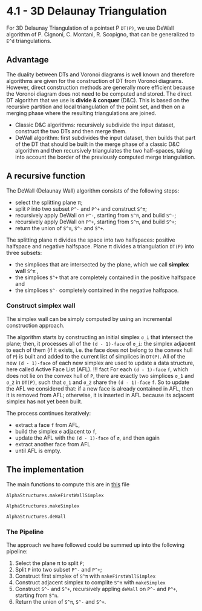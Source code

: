 # 4.1 - 3D Delaunay Triangulation

For 3D Delaunay Triangulation of a pointset P ``DT(P)``, we use DeWall algorithm of P. Cignoni, C. Montani, R. Scopigno, that can be generalized to ``E^d`` triangulations.

## Advantage

The duality between DTs and Voronoi diagrams is well known and therefore algorithms
are given for the construction of DT from Voronoi diagrams.
However, direct construction methods are generally more efficient because the Voronoi diagram does not need to be computed and stored. The direct DT algorithm that we use is **divide & conquer** (D&C).
This is based on the recursive partition and local triangulation of the point set, and then on a merging phase where the resulting triangulations are joined.
 - Classic D&C algorithms: recursively subdivide the input dataset, construct the two DTs and then merge them.
 - DeWall algorithm: first subdivides the input dataset, then builds that part of the DT that should be built in the merge phase of a classic D&C algorithm and then recursively triangulates the two half–spaces, taking into account the border of the previously computed merge triangulation.

## A recursive function

The DeWall (Delaunay Wall) algorithm consists of the following steps:
 - select the splitting plane π;
 - split ``P`` into two subset ``P^-`` and ``P^+`` and construct ``S^π``;
 - recursively apply DeWall on ``P^-``, starting from ``S^π``, and build ``S^-``;
 - recursively apply DeWall on ``P^+``, starting from ``S^π``, and build ``S^+``;
 - return the union of ``S^π``, ``S^-`` and ``S^+``.

 The splitting plane π divides the space into two halfspaces: positive halfspace and negative halfspace.
 Plane π divides a triangulation ``DT(P)`` into three subsets:
  - the simplices that are intersected by the plane, which we call **simplex wall** ``S^π`` ,
  - the simplices ``S^+`` that are completely contained in the positive halfspace and
  - the simplices ``S^-`` completely contained in the negative halfspace.

### Construct simplex wall

The simplex wall can be simply computed by using an incremental construction approach.

The algorithm starts by constructing an initial simplex ``σ_i`` that intersect the plane; then, it processes all of the ``(d - 1)-face`` of ``σ_i``: the simplex adjacent to each of them (if it exists, i.e. the face does not belong to the convex hull of ``P``) is built and added to the current list of simplices in ``DT(P)``. All of the new ``(d - 1)-face`` of each new simplex are used to update a data structure, here called Active Face List (AFL).
!!! fact
  For each ``(d - 1)-face`` ``f``, which does not lie on the convex hull of ``P``, there are exactly two simplices ``σ_1`` and ``σ_2`` in ``DT(P)``, such that ``σ_1`` and ``σ_2`` share the ``(d - 1)-face`` ``f``.
  So to update the AFL we considered that: if a new face is already contained in AFL, then it is removed from AFL;
  otherwise, it is inserted in AFL because its adjacent simplex has not yet been built.

The process continues iteratively:
 - extract a face ``f`` from AFL,
 - build the simplex ``σ`` adjacent to ``f``,
 - update the AFL with the ``(d - 1)-face`` of ``σ``, and then again
 - extract another face from AFL
 - until AFL is empty.

## The implementation
The main functions to compute this are in [this](https://github.com/eOnofri04/AlphaStructures.jl/blob/master/src/3D_delaunay.jl) file
```@docs
AlphaStructures.makeFirstWallSimplex
```
```@docs
AlphaStructures.makeSimplex
```
```@docs
AlphaStructures.deWall
```


### The Pipeline

The approach we have followed could be summed up into the following pipeline:
 1. Select the plane π to split ``P``;
 2. Split ``P`` into two subset ``P^-`` and ``P^+``;
 3. Construct first simplex of ``S^π`` with `makeFirstWallSimplex`
 4. Construct adjacent simplex to complite ``S^π`` with `makeSimplex`
 5. Construct ``S^-`` and ``S^+``, recursively appling `deWall` on ``P^-`` and ``P^+``, starting from ``S^π``.
 7. Return the union of ``S^π``, ``S^-`` and ``S^+``.
